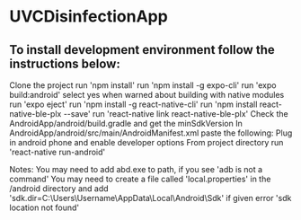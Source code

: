 # UVCDisinfectionApp

## To install development environment follow the instructions below:
Clone the project
run 'npm install'
run 'npm install -g expo-cli'
run 'expo build:android' select yes when warned about building with native modules
run 'expo eject' 
run 'npm install -g react-native-cli'
run 'npm install react-native-ble-plx --save'
run 'react-native link react-native-ble-plx'
Check the AndroidApp/android/build.gradle and get the minSdkVersion
In AndroidApp/android/src/main/AndroidManifest.xml paste the following:
<uses-permission android:name="android.permission.BLUETOOTH"/>
<uses-permission android:name="android.permission.BLUETOOTH_ADMIN"/>
<uses-permission-sdk-23 android:name="android.permission.ACCESS_COARSE_LOCATION"/>
<uses-sdk android:minSdkVersion="USE MIN SDK VERSION FOUND ABOVE"/>
Plug in android phone and enable developer options
From project directory run 'react-native run-android'

Notes:
You may need to add abd.exe to path, if you see 'adb is not a command'
You may need to create a file called 'local.properties' in the /android directory and add 'sdk.dir=C:\\Users\\Username\\AppData\\Local\\Android\\Sdk' if given error 'sdk location not found'

